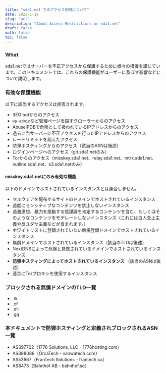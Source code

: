 ```yaml
---
title: "sda1.net でのアクセス制限について"
date: 2023-1-19
slug: "acl"
description: "About Access Restrictions on sda1.net"
draft: false
math: false
toc: false
---
```


### What
sda1.netではサーバーを不正アクセスから保護するために様々の措置を講じています。このドキュメントでは、これらの保護機能がユーザーに及ぼす影響などについて説明します。

### 有効な保護機能
以下に該当するアクセスは拒否されます。
 - SEO botからのアクセス
 - `wp-admin`など管理ページを探すクローラーからのアクセス
 - AbuseIPDBで危険として扱われているIPアドレスからのアクセス
 - 過去に当サーバーに不正アクセスを行ったIPアドレスからのアクセス
 - レートリミットを超えたアクセス
 - 防弾ホスティングからのアクセス（該当のASNは後述）
 - ログインページへのアクセス（git.sda1.netのみ）
 - Torからのアクセス（misskey.sda1.net、relay.sda1.net、mtrx.sda1.net、outline.sda1.net、s3.sda1.netのみ）

#### misskey.sda1.netにのみ有効な機能
以下のドメインでホストされているインスタンスとは連合しません。
 - マルウェアを配布するサイトのドメインでホストされているインスタンス
 - 過度にセンシティブなコンテンツを禁止しないインスタンス
 - 過激思想、暴力を扇動する陰謀論を肯定するコンテンツを含む、もしくはそのようなコンテンツをモデレートしないインスタンス（これには白人至上主義や反ユダヤ主義などが含まれます。）
 - ホワイトリストに登録されていない新規登録ドメインでホストされているインスタンス
 - 無償ドメインでホストされているインスタンス（該当のTLDは後述）
 - NextDNSによって危険と見做されているドメインでホストされているインスタンス
 - **防弾ホスティングによってホストされているインスタンス** （該当のASNは後述）
 - 連合にTorプロキシを使用するインスタンス
 

### ブロックされる無償ドメインのTLD一覧
 - .tk
 - .cf
 - .ml
 - .gq

### 本ドキュメントで防弾ホスティングと定義されブロックされるASN一覧
 - AS397702（1776 Solutions, LLC - 1776hosting.com）
 - AS398088（OrcaTech - vanwatech.com）
 - AS53667（FranTech Solutions - frantech.ca）
 - AS8473（Bahnhof AB - bahnhof.se）
